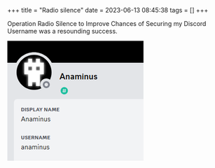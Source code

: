 +++
title = "Radio silence"
date = 2023-06-13 08:45:38
tags = []
+++

Operation Radio Silence to Improve Chances of Securing my Discord Username was a
resounding success.

![](00.png)
